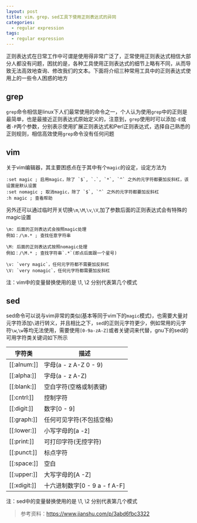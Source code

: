 ```yaml
---
layout: post
title: vim，grep，sed工具下使用正则表达式的异同
categories:
  - regular expression
tags:
  - regular expression
---
```


正则表达式在日常工作中可谓是使用得非常广泛了，正常使用正则表达式相信大部分人都没有问题，困扰的是，各种工具使用正则表达式的细节上略有不同，从而导致无法高效地查询、修改我们的文本。下面将介绍三种常用工具中的正则表达式使用上的一些令人困惑的地方

## grep
`grep`命令相信是linux下人们最常使用的命令之一，个人认为使用`grep`中的正则是最简单，也是最接近正则表达式原始定义的，注意到，`grep`使用时可以添加`-E`或者`-P`两个参数，分别表示使用扩展正则表达式和Perl正则表达式，选择自己熟悉的正则规则，相信高效使用`grep`命令没有任何问题

## vim
关于vim编辑器，其主要困惑点在于其中有个`magic`的设定，设定方法为
```
:set magic ; 启用magic，除了 `$`, `.`, `*`, `^` 之外的元字符都要加反斜杠，该设置是默认设置
:set nomagic ; 取消magic，除了 `$`, `^` 之外的元字符都要加反斜杠
:h magic ; 查看帮助
```

另外还可以通过临时开关切换`\m`,`\M`,`\v`,`\V`,加了参数后面的正则表达式会有特殊的magic设置
```
\m: 后面的正则表达式会按照magic处理
例如：/\m.* ; 查找任意字符串

\M: 后面的正则表达式按照nomagic处理
例如：/\M.* ; 查找字符串`.*`(即点后面跟一个星号)

\v: `very magic`，任何元字符都不需要加反斜杠
\V: `very nomagic`，任何元字符都需要加反斜杠
```

注：vim中的变量替换使用的是 \1, \2 分别代表第几个模式

## sed
sed命令可以说与vim非常的类似(基本等同于vim下的`magic`模式)，也需要大量对元字符添加`\`进行转义，并且相比之下，`sed`的正则元字符更少，例如常用的元字符`\w`,`\w`等均无法使用，需要使用`[0-9a-zA-Z]`或者关键词来代替，gnu下的sed的可用字符类关键词如下所示

|  字符类   | 描述  |
|  ----  | ----  |
| [[:alnum:]]  | 字母(a - z A-Z 0 - 9) |
| [[:alpha:]]  | 字母(a - z A-Z) |
| [[:blank:]] | 空白字符(空格或制表键) |
| [[:cntrl:]] | 控制字符 |
| [[:digit:]]	| 数字[0 - 9] |
| [[:graph:]]	| 任何可见字符(不包括空格) |
| [[:lower:]]	| 小写字母的[a -ž] |
| [[:print:]]	| 可打印字符(无控字符) |
| [[:punct:]]	| 标点字符 |
| [[:space:]]	| 空白 |
| [[:upper:]]	| 大写字母的[A -Z] |
| [[:xdigit:]]  | 十六进制数字[0 - 9 a - f A-F] |

注：sed中的变量替换使用的是 \1, \2 分别代表第几个模式

> 参考资料：https://www.jianshu.com/p/3abd6fbc3322